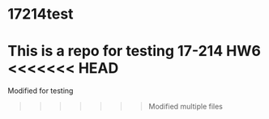 # 17214test
This is a repo for testing 17-214 HW6
<<<<<<< HEAD
=======
Modified for testing
>>>>>>> Modified multiple files
